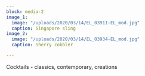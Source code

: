 ```yaml
---
block: media-2
image_1:
  image: "/uploads/2020/03/14/EL_03911-EL_mod.jpg"
  caption: Singapore sling
image_2:
  image: "/uploads/2020/03/14/EL_03934-EL_mod.jpg"
  caption: Sherry cobbler

---
```

Cocktails - classics, contemporary, creations